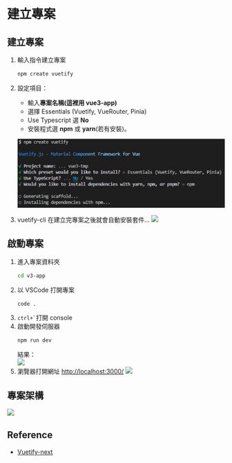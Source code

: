 <script setup lang="ts">
</script>
# 建立專案
## 建立專案
1. 輸入指令建立專案   
   ```bash
   npm create vuetify
   ```
2. 設定項目：  
   - 輸入**專案名稱(這裡用 vue3-app)**
   - 選擇 Essentials (Vuetify, VueRouter, Pinia)
   - Use Typescript 選 **No**
   - 安裝程式選 **npm** 或 **yarn**(若有安裝)。    

   ![](./create/create.jpg)  
3. vuetify-cli 在建立完專案之後就會自動安裝套件...
   ![](./create/create2.jpg)  

## 啟動專案
1. 進入專案資料夾 
   ```bash
   cd v3-app
   ```
2. 以 VSCode 打開專案 
   ```bash
   code . 
   ```
3. ``` ctrl+` ```打開 console
4. 啟動開發伺服器
   ```bash
   npm run dev
   ```  
   結果：  
    ![](./create/create3.jpg)
5. 瀏覽器打開網址 [http://localhost:3000/](http://localhost:3000/)
   ![](./create/create4.jpg)

## 專案架構
![](./create/structure.jpg)

## Reference
- [Vuetify-next](https://next.vuetifyjs.com/en/getting-started/installation/)
